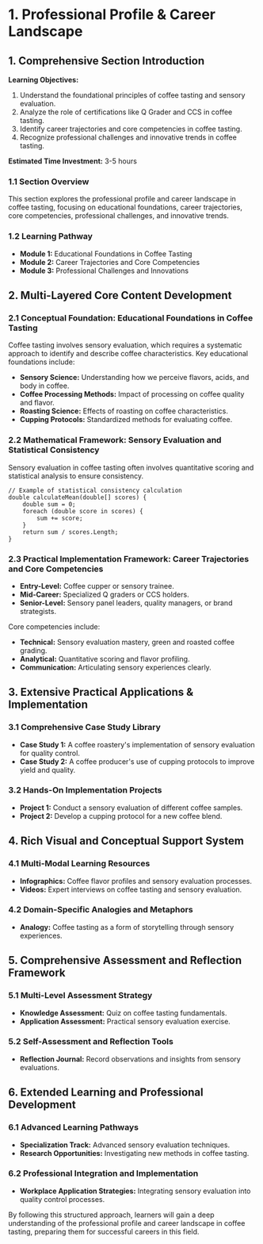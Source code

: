 # 1. Professional Profile & Career Landscape

## 1. Comprehensive Section Introduction

**Learning Objectives:**

1. Understand the foundational principles of coffee tasting and sensory evaluation.
2. Analyze the role of certifications like Q Grader and CCS in coffee tasting.
3. Identify career trajectories and core competencies in coffee tasting.
4. Recognize professional challenges and innovative trends in coffee tasting.

**Estimated Time Investment:** 3-5 hours

### 1.1 Section Overview
This section explores the professional profile and career landscape in coffee tasting, focusing on educational foundations, career trajectories, core competencies, professional challenges, and innovative trends.

### 1.2 Learning Pathway
- **Module 1:** Educational Foundations in Coffee Tasting
- **Module 2:** Career Trajectories and Core Competencies
- **Module 3:** Professional Challenges and Innovations

## 2. Multi-Layered Core Content Development

### 2.1 Conceptual Foundation: Educational Foundations in Coffee Tasting

Coffee tasting involves sensory evaluation, which requires a systematic approach to identify and describe coffee characteristics. Key educational foundations include:

- **Sensory Science:** Understanding how we perceive flavors, acids, and body in coffee.
- **Coffee Processing Methods:** Impact of processing on coffee quality and flavor.
- **Roasting Science:** Effects of roasting on coffee characteristics.
- **Cupping Protocols:** Standardized methods for evaluating coffee.

### 2.2 Mathematical Framework: Sensory Evaluation and Statistical Consistency

Sensory evaluation in coffee tasting often involves quantitative scoring and statistical analysis to ensure consistency.

```mathematical
// Example of statistical consistency calculation
double calculateMean(double[] scores) {
    double sum = 0;
    foreach (double score in scores) {
        sum += score;
    }
    return sum / scores.Length;
}
```

### 2.3 Practical Implementation Framework: Career Trajectories and Core Competencies

- **Entry-Level:** Coffee cupper or sensory trainee.
- **Mid-Career:** Specialized Q graders or CCS holders.
- **Senior-Level:** Sensory panel leaders, quality managers, or brand strategists.

Core competencies include:

- **Technical:** Sensory evaluation mastery, green and roasted coffee grading.
- **Analytical:** Quantitative scoring and flavor profiling.
- **Communication:** Articulating sensory experiences clearly.

## 3. Extensive Practical Applications & Implementation

### 3.1 Comprehensive Case Study Library

- **Case Study 1:** A coffee roastery's implementation of sensory evaluation for quality control.
- **Case Study 2:** A coffee producer's use of cupping protocols to improve yield and quality.

### 3.2 Hands-On Implementation Projects

- **Project 1:** Conduct a sensory evaluation of different coffee samples.
- **Project 2:** Develop a cupping protocol for a new coffee blend.

## 4. Rich Visual and Conceptual Support System

### 4.1 Multi-Modal Learning Resources

- **Infographics:** Coffee flavor profiles and sensory evaluation processes.
- **Videos:** Expert interviews on coffee tasting and sensory evaluation.

### 4.2 Domain-Specific Analogies and Metaphors

- **Analogy:** Coffee tasting as a form of storytelling through sensory experiences.

## 5. Comprehensive Assessment and Reflection Framework

### 5.1 Multi-Level Assessment Strategy

- **Knowledge Assessment:** Quiz on coffee tasting fundamentals.
- **Application Assessment:** Practical sensory evaluation exercise.

### 5.2 Self-Assessment and Reflection Tools

- **Reflection Journal:** Record observations and insights from sensory evaluations.

## 6. Extended Learning and Professional Development

### 6.1 Advanced Learning Pathways

- **Specialization Track:** Advanced sensory evaluation techniques.
- **Research Opportunities:** Investigating new methods in coffee tasting.

### 6.2 Professional Integration and Implementation

- **Workplace Application Strategies:** Integrating sensory evaluation into quality control processes.

By following this structured approach, learners will gain a deep understanding of the professional profile and career landscape in coffee tasting, preparing them for successful careers in this field.